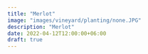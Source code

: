 ```yaml
---
title: "Merlot"
image: "images/vineyard/planting/none.JPG"
description: "Merlot"
date: 2022-04-12T12:00:00+06:00
draft: true
---
```


